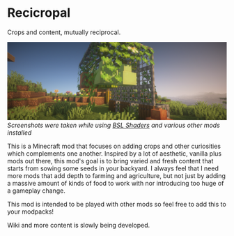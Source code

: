 # Recicropal

Crops and content, mutually reciprocal.

![cover.png](assets%2Fcover.png)
*Screenshots were taken while using [BSL Shaders](https://www.curseforge.com/minecraft/customization/bsl-shaders) and various other mods installed*

This is a Minecraft mod that focuses on adding crops and other curiosities which 
complements one another. Inspired by a lot of aesthetic, vanilla plus mods out there,
this mod's goal is to bring varied and fresh content that starts from sowing some seeds in your backyard.
I always feel that I need more mods that add depth to farming and agriculture,
but not just by adding a massive amount of kinds of food to work with nor
introducing too huge of a gameplay change.

This mod is intended to be played with other mods so feel free to add this to your modpacks!

Wiki and more content is slowly being developed.
